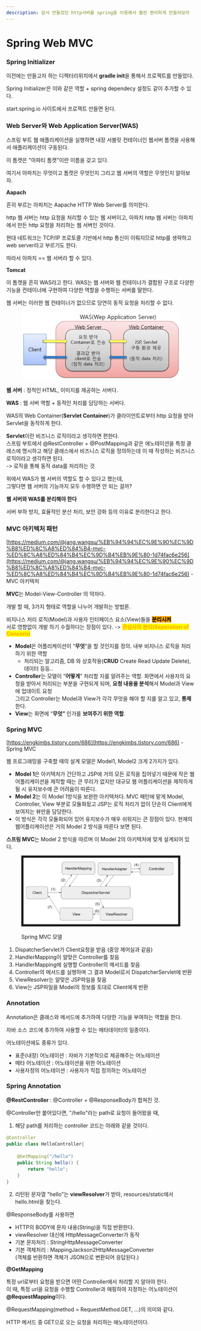 ```yaml
---
description: 앞서 만들었던 http서버를 spring을 이용해서 훨씬 편리하게 만들어보자
---
```


# Spring Web MVC

### Spring Initializer

이전에는 만들고자 하는 디렉터리위치에서  **gradle init**을 통해서 프로젝트를 만들었다.

Spring Initializer은 이와 같은 역할 + spring dependecy 설정도 같이 추가할 수 있다.

start.spring.io 사이트에서 프로젝트 만들면 된다.

### Web Server와 Web Application Server(WAS)

스프링 부트 웹 애플리케이션을 실행하면 내장 서블릿 컨테이너인 웹서버 톰캣을 사용해서 애플리케이션이 구동된다.

이 톰캣은 "아파티 톰캣"이란 이름을 갖고 있다.

여기서 아파치는 무엇이고 톰캣은 무엇인지 그리고 웹 서버의 역할은 무엇인지 알아보자.

**Aapach**

흔히 부르는 아파치는 Aapache HTTP Web Server를 의미한다.

http 웹 서버는 http 요청을 처리할 수 있는 웹 서버이고, 아파치 http 웹 서버는 아파치에서 만든 http 요청을 처리하는 웹 서버인 것이다.&#x20;

현대 네트워크는 TCP/IP 프로토콜 기반에서 http 통신이 이뤄지므로 http를 생략하고 web server라고 부르기도 한다.

따라서 아파치 == 웹 서버라 할 수 있다.

**Tomcat**

이 톰캣을 흔히 WAS라고 한다. WAS는 웹 서버와 웹 컨테이너가 결합된 구조로 다양한 기능을 컨테이너에 구현하여 다양한 역할을 수행하는 서버를 말한다.

웹 서버는 이러한 웹 컨테이너가 없으므로 당연히 동적 요청을 처리할 수 없다.

<figure><img src="../../.gitbook/assets/WAS 구조.png" alt=""><figcaption></figcaption></figure>

**웹 서버** : 정적인 HTML, 이미지를 제공하는 서버다.

**WAS** : 웹 서버 역할 + 동적인 처리를 담당하는 서버다.

WAS의 Web Container(**Servlet Container**)가 클라이언트로부터 http 요청을 받아 Servlet을 동작하게 한다.

**Servlet**이란 비즈니스 로직이라고 생각하면 편한다. \
스프링 부트에서 @RestController + @PostMapping과 같은 애노테이션을 특정 클래스에 명시하고 해당 클래스에서 비즈니스 로직을 정의하는데 이 때 작성하는 비즈니스 로직이라고 생각하면 된다.\
\-> 로직을 통해 동적 data를 처리하는 것

위에서 WAS가 웹 서버의 역할도 할 수 있다고 했는데, \
그렇다면 웹 서버의 기능까지 모두 수행하면 안 되는 걸까?

**웹 서버와 WAS를 분리해야 한다**&#x20;

서버 부하 방지, 효율적인 분산 처리,  보안 강화 등의 이유로 분리한다고 한다.

### MVC 아키텍처 패턴

[https://medium.com/@jang.wangsu/%EB%94%94%EC%9E%90%EC%9D%B8%ED%8C%A8%ED%84%B4-mvc-%ED%8C%A8%ED%84%B4%EC%9D%B4%EB%9E%80-1d74fac6e256](https://medium.com/@jang.wangsu/%EB%94%94%EC%9E%90%EC%9D%B8%ED%8C%A8%ED%84%B4-mvc-%ED%8C%A8%ED%84%B4%EC%9D%B4%EB%9E%80-1d74fac6e256) - MVC 아키텍처

**MVC**는 Model-View-Controller 의 약자다.

개발 할 때, 3가지 형태로 역할을 나누어 개발하는 방법론.

비지니스 처리 로직(Model)과 사용자 인터페이스 요소(View)들을 <mark style="background-color:orange;">**분리시켜**</mark> \
서로 영향없이 개발 하기 수월하다는 장점이 있다. -> <mark style="color:orange;">**관심사의 분리(Seperation of Concern)**</mark>

* **Model**은 어플리케이션이 “**무엇**”을 할 것인지를 정의. 내부 비지니스 로직을 처리하기 위한 역할
  * 처리되는 알고리즘, DB 와 상호작용(**CRUD** Create Read Update Delete), 데이터 등등..
* **Controller**는 모델이 “**어떻게**” 처리할 지를 알려주는 역할. 화면에서 사용자의 요청을 받아서 처리되는 부분을 구현되게 되며, **요청 내용을 분석**해서 Model과 View에 업데이트 요청\
  그리고 Controller는 Model과 View가 각각 무엇을 해야 할 지를 알고 있고, **통제**한다. &#x20;
* **View**는 화면에 “**무엇”** 인가를 **보여주기 위한 역할**.&#x20;

### Spring MVC

[https://engkimbs.tistory.com/686](https://engkimbs.tistory.com/686) - Spring MVC

웹 프로그래밍을 구축할 때의 설계 모델은 Model1, Model2 크게 2가지가 있다.

* **Model 1**은 아키텍처가 간단하고 JSP에 거의 모든 로직을 집어넣기 때문에 작은 웹 어플리케이션을 제작할 때는 큰 무리가 없지만 대규모 웹 어플리케이션을 제작하게 될 시 유지보수에 큰 어려움이 따른다.
* **Model 2**는 이 Model 1방식을 보완한 아키텍처다. MVC 패턴에 맡게 Model, Controller, View 부분로 모듈화됬고 JSP는 로직 처리가 없이 단순히 Client에게 보여지는 뷰만을 담당한다.
* 이 방식은 각각 모듈화되어 있어 유지보수가 매우 쉬워지는 큰 장점이 있다. 현재의 웹어플리케이션은 거의 Model 2 방식을 따른다 보면 된다.

**스프링 MVC**는 Model 2 방식을 따르며 이 Model 2의 아키텍처에 맞게 설계되어 있다.

<figure><img src="../../.gitbook/assets/스프링 MVC.jpg" alt=""><figcaption><p>Spring MVC 모델</p></figcaption></figure>

1. DispatcherServlet가 Client요청을 받음 (중앙 제어실과 같음)
2. HandlerMapping이 알맞은 Controller를 찾음
3. HandlerMapping에 실행할 Controller의 메서드를 찾음&#x20;
4. Controller의 메서드를 실행하며 그 결과 Model로서 DispatcherServlet에 반환
5. ViewResolver는 알맞은 JSP파일을 찾음
6. View는 JSP파일을 Model의 정보를 토대로 Client에게 반환

### Annotation

Annotation은 클래스와 메서드에 추가하여 다양한 기능을 부여하는 역할을 한다.

자바 소스 코드에 추가하여 사용할 수 있는 메타데이터의 일종이다.

어노테이션에도 종류가 있다.

* 표준(내장) 어노테이션 : 자바가 기본적으로 제공해주는 어노테이션
* 메타 어노테이션 : 어노테이션을 위한 어노테이션
* 사용자정의 어노테이션 : 사용자가 직접 정의하는 어노테이션

### Spring Annotation

**@RestController** : @Controller + @ResponseBody가 합쳐진 것.

@Controller만 붙어있다면, "/hello"라는 path로 요청이 들어왔을 때,&#x20;

1. 해당 path를 처리하는 controller 코드는 아래와 같을 것이다.

```java
@Controller
public class HelloController{
    
    @GetMapping("/hello")
    public String hello() {
        return "hello";
    }
}
```

2. 리턴된 문자열 "hello"는 **viewResolver**가 받아, resources/static에서 hello.html을 찾는다.

@ResponseBody를 사용하면

* HTTP의 BODY에 문자 내용(String)을 직접 반환한다.
* viewResolver 대신에 HttpMessageConverter가 동작
* 기본 문자처리 : StringHttpMessageConverter
* 기본 객체처리 : MappingJackson2HttpMessageConverter\
  (객체를 반환하면 객체가 JSON으로 변환되어 응답된다.)



**@GetMapping**

특정 url로부터 요청을 받으면 어떤 Controller에서 처리할 지 알아야 한다.\
이 때, 특정 url을 요청을 수행할 Controller과 매핑하여 지정하는 어노테이션이 **@RequestMapping**이다.

@RequestMapping(method = RequestMethod.GET, ...)의 의미와 같다.

HTTP 메서드 중 GET으로 오는 요청을 처리하는 애노테이션이다.





